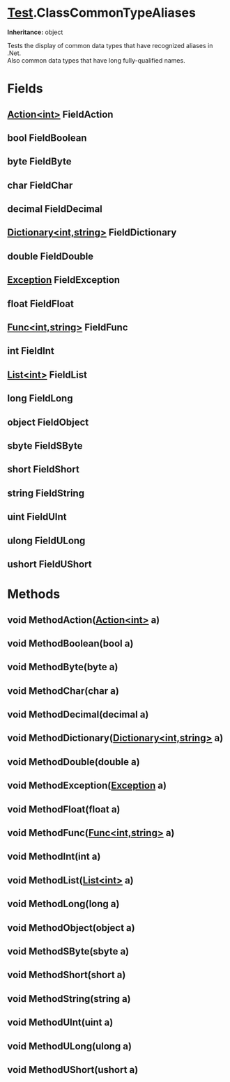 # [Test](TableOfContents.Test.md).ClassCommonTypeAliases

**Inheritance:** object  

Tests the display of common data types that have recognized aliases in .Net.  
Also common data types that have long fully-qualified names.  

# Fields

## [Action&lt;int&gt;](https://docs.microsoft.com/en-us/dotnet/api/system.action-1) FieldAction

## bool FieldBoolean

## byte FieldByte

## char FieldChar

## decimal FieldDecimal

## [Dictionary&lt;int,string&gt;](https://docs.microsoft.com/en-us/dotnet/api/system.collections.generic.dictionary-2) FieldDictionary

## double FieldDouble

## [Exception](https://docs.microsoft.com/en-us/dotnet/api/system.exception) FieldException

## float FieldFloat

## [Func&lt;int,string&gt;](https://docs.microsoft.com/en-us/dotnet/api/system.func-2) FieldFunc

## int FieldInt

## [List&lt;int&gt;](https://docs.microsoft.com/en-us/dotnet/api/system.collections.generic.list-1) FieldList

## long FieldLong

## object FieldObject

## sbyte FieldSByte

## short FieldShort

## string FieldString

## uint FieldUInt

## ulong FieldULong

## ushort FieldUShort

# Methods

## void MethodAction([Action&lt;int&gt;](https://docs.microsoft.com/en-us/dotnet/api/system.action-1) a)

## void MethodBoolean(bool a)

## void MethodByte(byte a)

## void MethodChar(char a)

## void MethodDecimal(decimal a)

## void MethodDictionary([Dictionary&lt;int,string&gt;](https://docs.microsoft.com/en-us/dotnet/api/system.collections.generic.dictionary-2) a)

## void MethodDouble(double a)

## void MethodException([Exception](https://docs.microsoft.com/en-us/dotnet/api/system.exception) a)

## void MethodFloat(float a)

## void MethodFunc([Func&lt;int,string&gt;](https://docs.microsoft.com/en-us/dotnet/api/system.func-2) a)

## void MethodInt(int a)

## void MethodList([List&lt;int&gt;](https://docs.microsoft.com/en-us/dotnet/api/system.collections.generic.list-1) a)

## void MethodLong(long a)

## void MethodObject(object a)

## void MethodSByte(sbyte a)

## void MethodShort(short a)

## void MethodString(string a)

## void MethodUInt(uint a)

## void MethodULong(ulong a)

## void MethodUShort(ushort a)

